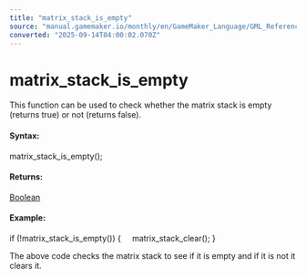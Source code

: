 ```yaml
---
title: "matrix_stack_is_empty"
source: "manual.gamemaker.io/monthly/en/GameMaker_Language/GML_Reference/Maths_And_Numbers/Matrix_Functions/matrix_stack_is_empty.htm"
converted: "2025-09-14T04:00:02.070Z"
---
```


# matrix\_stack\_is\_empty

This function can be used to check whether the matrix stack is empty (returns true) or not (returns false).

#### Syntax:

matrix\_stack\_is\_empty();

#### Returns:

[Boolean](../../../../../../../GameMaker_Language/GML_Overview/Data_Types.md)

#### Example:

if (!matrix\_stack\_is\_empty())
{
    matrix\_stack\_clear();
}

The above code checks the matrix stack to see if it is empty and if it is not it clears it.